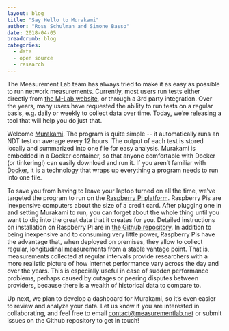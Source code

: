 ```yaml
---
layout: blog
title: "Say Hello to Murakami"
author: "Ross Schulman and Simone Basso"
date: 2018-04-05
breadcrumb: blog
categories:
  - data
  - open source
  - research
---
```


The Measurement Lab team has always tried to make it as easy as possible to run network measurements. Currently, most users run tests either directly from [the M-Lab website](https://www.measurementlab.net/tests/), or through a 3rd party integration. Over the years, many users have requested the ability to run tests on a regular basis, e.g. daily or weekly to collect data over time. Today, we’re releasing a tool that will help you do just that.
<!--more-->

Welcome [Murakami](https://github.com/m-lab/murakami). The program is quite simple -- it automatically runs an NDT test on average every 12 hours. The output of each test is stored locally and summarized into one file for easy analysis. Murakami is embedded in a Docker container, so that anyone comfortable with Docker (or tinkering!) can easily download and run it. If you aren’t familiar with [Docker](https://www.docker.com/), it is a technology that wraps up everything a program needs to run into one file.

To save you from having to leave your laptop turned on all the time, we’ve targeted the program to run on the [Raspberry Pi platform](https://www.raspberrypi.org/). Raspberry Pis are inexpensive computers about the size of a credit card. After plugging one in and setting Murakami to run, you can forget about the whole thing until you want to dig into the great data that it creates for you. Detailed instructions on installation on Raspberry Pi are in [the Github repository](https://github.com/m-lab/murakami). In addition to being inexpensive and to consuming very little power, Raspberry Pis have the advantage that, when deployed on premises, they allow to collect regular, longitudinal measurements from a stable vantage point. That is, measurements collected at regular intervals provide researchers with a more realistic picture of how internet performance vary across the day and over the years. This is especially useful in case of sudden performance problems, perhaps caused by outages or peering disputes between providers, because there is a wealth of historical data to compare to.

Up next, we plan to develop a dashboard for Murakami, so it’s even easier to review and analyze your data. Let us know if you are interested in collaborating, and feel free to email [contact@measurementlab.net](mailto:contact@measurementlab.net) or submit issues on the Github repository to get in touch!
